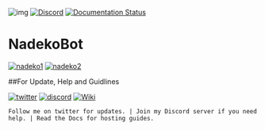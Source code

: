 ![img](https://ci.appveyor.com/api/projects/status/gmu6b3ltc80hr3k9?svg=true)
[![Discord](https://discordapp.com/api/guilds/117523346618318850/widget.png)](https://discord.gg/0ehQwTK2RBjAxzEY)
[![Documentation Status](https://readthedocs.org/projects/nadekobot/badge/?version=latest)](http://nadekobot.readthedocs.io/en/1.0/?badge=latest)
# NadekoBot
[![nadeko1](https://cdn.discordapp.com/attachments/155726317222887425/252095170676391936/A1.jpg)](https://discordapp.com/oauth2/authorize?client_id=170254782546575360&scope=bot&permissions=66186303)
[![nadeko2](https://cdn.discordapp.com/attachments/155726317222887425/252095207514832896/A2.jpg)](http://nadekobot.readthedocs.io/en/1.0/Commands%20List/)

##For Update, Help and Guidlines

[![twitter](https://cdn.discordapp.com/attachments/155726317222887425/252197045677457408/twitter_bannner1.png)](https://twitter.com/TheNadekoBot) [![discord](https://cdn.discordapp.com/attachments/155726317222887425/252197090623488001/discord_banner.png)](https://discord.gg/0ehQwTK2RBjAxzEY) [![Wiki](https://cdn.discordapp.com/attachments/155726317222887425/252197018309623809/read_the_docs.png)](http://nadekobot.readthedocs.io/en/1.0/)

`Follow me on twitter for updates. | Join my Discord server if you need help. | Read the Docs for hosting guides.`

